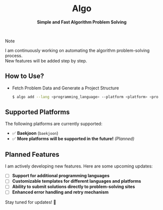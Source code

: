 <div align="center">
	<h1>Algo</h1>
	<p>
		<b>Simple and Fast Algorithm Problem Solving</b>
	</p>
	<br>
</div>

> [!NOTE]
> I am continuously working on automating the algorithm problem-solving process.  
> New features will be added step by step.

##  How to Use?

- Fetch Problem Data and Generate a Project Structure

  ```bash
  $ algo add --lang <programming_language> --platform <platform> <problem_id>
  ```

## Supported Platforms

The following platforms are currently supported:

- ✅ **Baekjoon** (`baekjoon`)
- ✅ **More platforms will be supported in the future!** *(Planned)*

## Planned Features
I am actively developing new features. Here are some upcoming updates:

- [ ] **Support for additional programming languages**
- [ ] **Customizable templates for different languages and platforms**
- [ ] **Ability to submit solutions directly to problem-solving sites**
- [ ] **Enhanced error handling and retry mechanism**

Stay tuned for updates! 🚀
